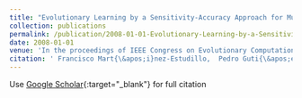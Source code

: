 ```yaml
---
title: "Evolutionary Learning by a Sensitivity-Accuracy Approach for Multi-class Problems"
collection: publications
permalink: /publication/2008-01-01-Evolutionary-Learning-by-a-Sensitivity-Accuracy-Approach-for-Multi-class-Problems
date: 2008-01-01
venue: 'In the proceedings of IEEE Congress on Evolutionary Computation (CEC08)'
citation: ' Francisco Mart{\&apos;i}nez-Estudillo,  Pedro Guti{\&apos;e}rrez,  C{\&apos;e}sar Herv{\&apos;a}s-Mart{\&apos;i}nez,  Juan Fern{\&apos;a}ndez, &quot;Evolutionary Learning by a Sensitivity-Accuracy Approach for Multi-class Problems.&quot; In the proceedings of IEEE Congress on Evolutionary Computation (CEC08), 2008.'
---
```

Use [Google Scholar](https://scholar.google.com/scholar?q=Evolutionary+Learning+by+a+Sensitivity+Accuracy+Approach+for+Multi+class+Problems){:target="_blank"} for full citation